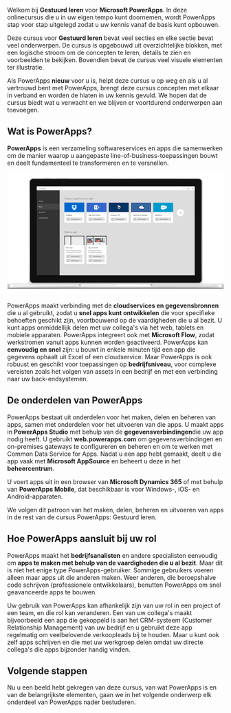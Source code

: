 Welkom bij **Gestuurd leren** voor **Microsoft PowerApps**. In deze onlinecursus die u in uw eigen tempo kunt doornemen, wordt PowerApps stap voor stap uitgelegd zodat u uw kennis vanaf de basis kunt opbouwen.

Deze cursus voor **Gestuurd leren** bevat veel secties en elke sectie bevat veel onderwerpen. De cursus is opgebouwd uit overzichtelijke blokken, met een logische stroom om de concepten te leren, details te zien en voorbeelden te bekijken. Bovendien bevat de cursus veel visuele elementen ter illustratie.

Als PowerApps **nieuw** voor u is, helpt deze cursus u op weg en als u al vertrouwd bent met PowerApps, brengt deze cursus concepten met elkaar in verband en worden de hiaten in uw kennis gevuld. We hopen dat de cursus biedt wat u verwacht en we blijven er voortdurend onderwerpen aan toevoegen.

## <a name="what-is-powerapps"></a>Wat is PowerApps?
**PowerApps** is een verzameling softwareservices en apps die samenwerken om de manier waarop u aangepaste line-of-business-toepassingen bouwt en deelt fundamenteel te transformeren en te versnellen.

![Inleiding met animatie van PowerApps](./media/learning-introducing-powerapps/powerapps-intro.gif)

PowerApps maakt verbinding met de **cloudservices en gegevensbronnen** die u al gebruikt, zodat u **snel apps kunt ontwikkelen** die voor specifieke behoeften geschikt zijn, voortbouwend op de vaardigheden die u al bezit. U kunt apps onmiddellijk delen met uw collega's via het web, tablets en mobiele apparaten. PowerApps integreert ook met **Microsoft Flow**, zodat werkstromen vanuit apps kunnen worden geactiveerd. PowerApps kan **eenvoudig en snel** zijn: u bouwt in enkele minuten tijd een app die gegevens ophaalt uit Excel of een cloudservice. Maar PowerApps is ook robuust en geschikt voor toepassingen op **bedrijfsniveau**, voor complexe vereisten zoals het volgen van assets in een bedrijf en met een verbinding naar uw back-endsystemen.

## <a name="the-parts-of-powerapps"></a>De onderdelen van PowerApps
PowerApps bestaat uit onderdelen voor het maken, delen en beheren van apps, samen met onderdelen voor het uitvoeren van die apps. U maakt apps in **PowerApps Studio** met behulp van de **gegevensverbindingen**die uw app nodig heeft. U gebruikt **web.powerapps.com** om gegevensverbindingen en on-premises gateways te configureren en beheren en om te werken met Common Data Service for Apps. Nadat u een app hebt gemaakt, deelt u die app vaak met **Microsoft AppSource** en beheert u deze in het **beheercentrum**.

U voert apps uit in een browser van **Microsoft Dynamics 365** of met behulp van **PowerApps Mobile**, dat beschikbaar is voor Windows-, iOS- en Android-apparaten.

We volgen dit patroon van het maken, delen, beheren en uitvoeren van apps in de rest van de cursus PowerApps: Gestuurd leren.

## <a name="how-powerapps-matches-your-role"></a>Hoe PowerApps aansluit bij uw rol
PowerApps maakt het **bedrijfsanalisten** en andere specialisten eenvoudig om **apps te maken met behulp van de vaardigheden die u al bezit**. Maar dit is niet het enige type PowerApps-gebruiker. Sommige gebruikers voeren alleen maar apps uit die anderen maken. Weer anderen, die beroepshalve code schrijven (professionele ontwikkelaars), benutten PowerApps om snel geavanceerde apps te bouwen.

Uw gebruik van PowerApps kan afhankelijk zijn van uw rol in een project of een team, en die rol kan veranderen. Een van uw collega's maakt bijvoorbeeld een app die gekoppeld is aan het CRM-systeem (Customer Relationship Management) van uw bedrijf en u gebruikt deze app regelmatig om veelbelovende verkoopleads bij te houden. Maar u kunt ook zelf apps schrijven en die met uw werkgroep delen omdat uw directe collega's die apps bijzonder handig vinden.

## <a name="next-steps"></a>Volgende stappen
Nu u een beeld hebt gekregen van deze cursus, van wat PowerApps is en van de belangrijkste elementen, gaan we in het volgende onderwerp elk onderdeel van PowerApps nader bestuderen.

